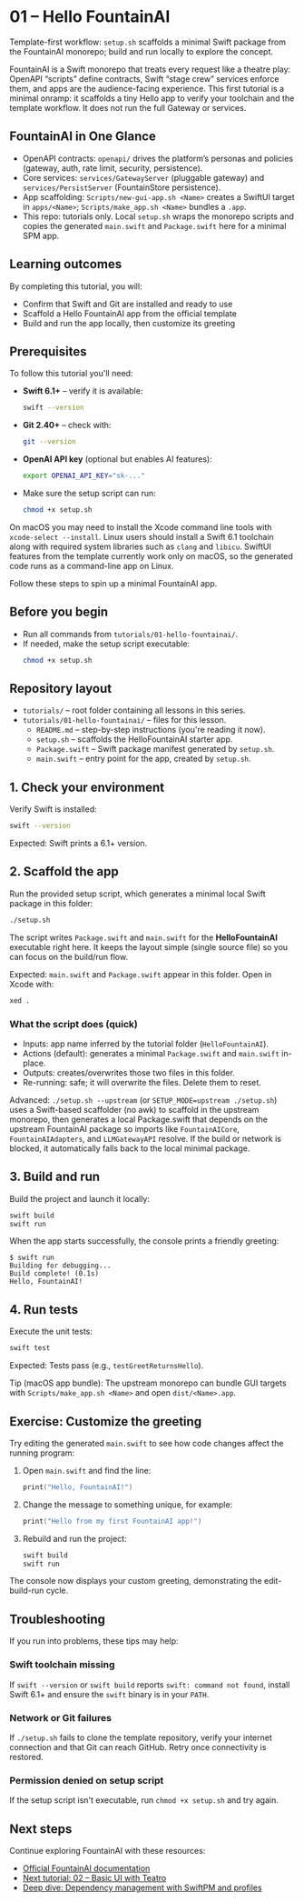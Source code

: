 # 01 – Hello FountainAI

Template-first workflow: `setup.sh` scaffolds a minimal Swift package from the FountainAI monorepo; build and run locally to explore the concept.

FountainAI is a Swift monorepo that treats every request like a theatre play: OpenAPI “scripts” define contracts, Swift “stage crew” services enforce them, and apps are the audience-facing experience. This first tutorial is a minimal onramp: it scaffolds a tiny Hello app to verify your toolchain and the template workflow. It does not run the full Gateway or services.

## FountainAI in One Glance
- OpenAPI contracts: `openapi/` drives the platform’s personas and policies (gateway, auth, rate limit, security, persistence).
- Core services: `services/GatewayServer` (pluggable gateway) and `services/PersistServer` (FountainStore persistence).
- App scaffolding: `Scripts/new-gui-app.sh <Name>` creates a SwiftUI target in `apps/<Name>`; `Scripts/make_app.sh <Name>` bundles a `.app`.
- This repo: tutorials only. Local `setup.sh` wraps the monorepo scripts and copies the generated `main.swift` and `Package.swift` here for a minimal SPM app.

## Learning outcomes

By completing this tutorial, you will:

- Confirm that Swift and Git are installed and ready to use
- Scaffold a Hello FountainAI app from the official template
- Build and run the app locally, then customize its greeting

## Prerequisites

To follow this tutorial you'll need:

- **Swift 6.1+** – verify it is available:
  ```bash
  swift --version
  ```
- **Git 2.40+** – check with:
  ```bash
  git --version
  ```
- **OpenAI API key** (optional but enables AI features):
  ```bash
  export OPENAI_API_KEY="sk-..."
  ```
- Make sure the setup script can run:
  ```bash
  chmod +x setup.sh
  ```

On macOS you may need to install the Xcode command line tools with `xcode-select --install`. Linux users should install a Swift 6.1 toolchain along with required system libraries such as `clang` and `libicu`. SwiftUI features from the template currently work only on macOS, so the generated code runs as a command-line app on Linux.

Follow these steps to spin up a minimal FountainAI app.

## Before you begin

- Run all commands from `tutorials/01-hello-fountainai/`.
- If needed, make the setup script executable:
  ```bash
  chmod +x setup.sh
  ```

## Repository layout

- `tutorials/` – root folder containing all lessons in this series.
- `tutorials/01-hello-fountainai/` – files for this lesson.
  - `README.md` – step-by-step instructions (you're reading it now).
  - `setup.sh` – scaffolds the HelloFountainAI starter app.
  - `Package.swift` – Swift package manifest generated by `setup.sh`.
  - `main.swift` – entry point for the app, created by `setup.sh`.

## 1. Check your environment
Verify Swift is installed:

```bash
swift --version
```

Expected: Swift prints a 6.1+ version.

## 2. Scaffold the app
Run the provided setup script, which generates a minimal local Swift package in this folder:

```bash
./setup.sh
```

The script writes `Package.swift` and `main.swift` for the **HelloFountainAI**
executable right here. It keeps the layout simple (single source file) so you
can focus on the build/run flow.

Expected: `main.swift` and `Package.swift` appear in this folder. Open in Xcode with:

```bash
xed .
```

### What the script does (quick)
- Inputs: app name inferred by the tutorial folder (`HelloFountainAI`).
- Actions (default): generates a minimal `Package.swift` and `main.swift` in-place.
- Outputs: creates/overwrites those two files in this folder.
- Re-running: safe; it will overwrite the files. Delete them to reset.

Advanced: `./setup.sh --upstream` (or `SETUP_MODE=upstream ./setup.sh`) uses a Swift-based scaffolder (no awk) to scaffold in the upstream monorepo, then generates a local Package.swift that depends on the upstream FountainAI package so imports like `FountainAICore`, `FountainAIAdapters`, and `LLMGatewayAPI` resolve. If the build or network is blocked, it automatically falls back to the local minimal package.

## 3. Build and run
Build the project and launch it locally:

```bash
swift build
swift run
```

When the app starts successfully, the console prints a friendly greeting:

```text
$ swift run
Building for debugging...
Build complete! (0.1s)
Hello, FountainAI!
```

## 4. Run tests
Execute the unit tests:

```bash
swift test
```
Expected: Tests pass (e.g., `testGreetReturnsHello`).

Tip (macOS app bundle): The upstream monorepo can bundle GUI targets with `Scripts/make_app.sh <Name>` and open `dist/<Name>.app`.
## Exercise: Customize the greeting

Try editing the generated `main.swift` to see how code changes affect the running program:

1. Open `main.swift` and find the line:
   ```swift
   print("Hello, FountainAI!")
   ```
2. Change the message to something unique, for example:
   ```swift
   print("Hello from my first FountainAI app!")
   ```
3. Rebuild and run the project:
   ```bash
   swift build
   swift run
   ```
The console now displays your custom greeting, demonstrating the edit-build-run cycle.

## Troubleshooting

If you run into problems, these tips may help:

### Swift toolchain missing
If `swift --version` or `swift build` reports `swift: command not found`, install Swift 6.1+ and ensure the `swift` binary is in your `PATH`.

### Network or Git failures
If `./setup.sh` fails to clone the template repository, verify your internet connection and that Git can reach GitHub. Retry once connectivity is restored.

### Permission denied on setup script
If the setup script isn't executable, run `chmod +x setup.sh` and try again.

## Next steps

Continue exploring FountainAI with these resources:

- [Official FountainAI documentation](https://github.com/Fountain-Coach/the-fountainai)
- [Next tutorial: 02 – Basic UI with Teatro](../02-basic-ui-teatro/README.md)
- [Deep dive: Dependency management with SwiftPM and profiles](../../docs/dependency-management-deep-dive.md)
